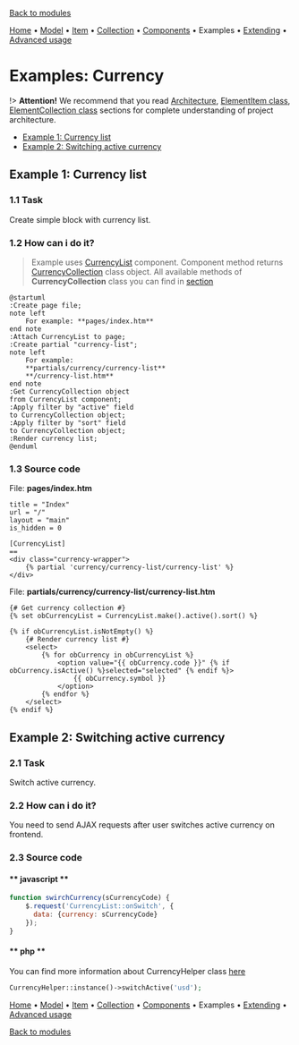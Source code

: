[Back to modules](modules/home.md)

[Home](modules/currency/home.md)
• [Model](modules/currency/model/model.md)
• [Item](modules/currency/item/item.md)
• [Collection](modules/currency/collection/collection.md)
• [Components](modules/currency/component/component.md)
• Examples
• [Extending](modules/currency/extending/extending.md)
• [Advanced usage](modules/currency/advanced-usage/home.md)

# Examples: Currency

!> **Attention!** We recommend that you read [Architecture](home.md#architecture), [ElementItem class](item-class/item-class.md),
[ElementCollection class](collection-class/collection-class.md) sections for complete understanding of  project architecture.

* [Example 1: Currency list](#example-1-currency-list)
* [Example 2: Switching active currency](#example-2-switching-active-currency)

## Example 1: Currency list

### 1.1 Task

Create simple block with currency list.

### 1.2 How can i do it?

> Example uses [CurrencyList](modules/currency/component/component.md#currencylist) component.
Component method returns [CurrencyCollection](modules/currency/collection/collection.md#currencycollection) class object.
All available methods of **CurrencyCollection** class you can find in [section](modules/currency/collection/collection.md#currencycollection)

```plantuml
@startuml
:Create page file;
note left
    For example: **pages/index.htm**
end note
:Attach CurrencyList to page;
:Create partial "currency-list";
note left
    For example:
    **partials/currency/currency-list**
    **/currency-list.htm**
end note
:Get CurrencyCollection object
from CurrencyList component;
:Apply filter by "active" field
to CurrencyCollection object;
:Apply filter by "sort" field
to CurrencyCollection object;
:Render currency list;
@enduml
```

### 1.3 Source code

File: **pages/index.htm**
```twig
title = "Index"
url = "/"
layout = "main"
is_hidden = 0

[CurrencyList]
==
<div class="currency-wrapper">
    {% partial 'currency/currency-list/currency-list' %}
</div>
```

File: **partials/currency/currency-list/currency-list.htm**
```twig
{# Get currency collection #}
{% set obCurrencyList = CurrencyList.make().active().sort() %}

{% if obCurrencyList.isNotEmpty() %}
    {# Render currency list #}
    <select>
        {% for obCurrency in obCurrencyList %}
            <option value="{{ obCurrency.code }}" {% if obCurrency.isActive() %}selected="selected" {% endif %}>
                {{ obCurrency.symbol }}
            </option>
        {% endfor %}
    </select>
{% endif %}
```

## Example 2: Switching active currency

### 2.1 Task

Switch active currency.

### 2.2 How can i do it?

You need to send AJAX requests after user switches active currency on frontend.

### 2.3 Source code

<!-- tabs:start -->

#### ** javascript **

```javascript
function swirchCurrency(sCurrencyCode) {
    $.request('CurrencyList::onSwitch', {
      data: {currency: sCurrencyCode}
    }); 
}
```

#### ** php **

You can find more information about CurrencyHelper class [here](modules/currency/advanced-usage/home.md) 

```php
CurrencyHelper::instance()->switchActive('usd');
```

<!-- tabs:end -->

[Home](modules/currency/home.md)
• [Model](modules/currency/model/model.md)
• [Item](modules/currency/item/item.md)
• [Collection](modules/currency/collection/collection.md)
• [Components](modules/currency/component/component.md)
• Examples
• [Extending](modules/currency/extending/extending.md)
• [Advanced usage](modules/currency/advanced-usage/home.md)

[Back to modules](modules/home.md)
